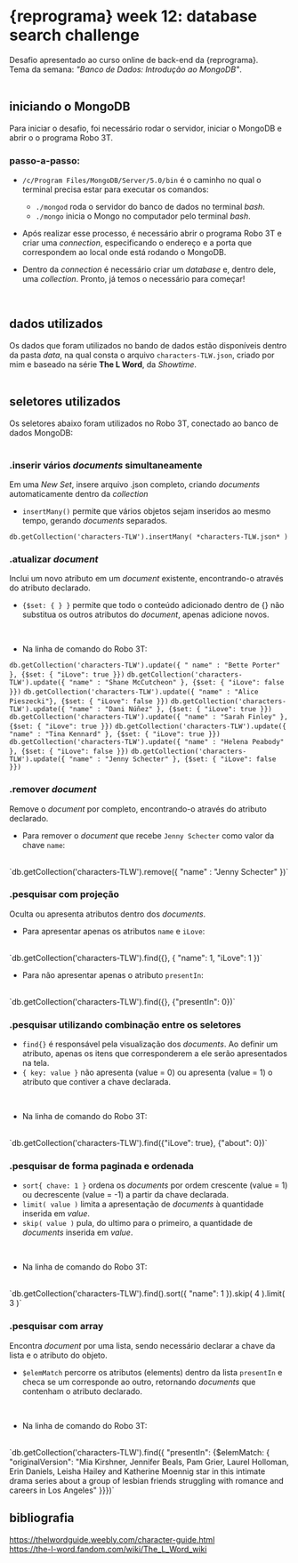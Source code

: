 # {reprograma} week 12: database search challenge
Desafio apresentado ao curso online de back-end da {reprograma}. <br>
Tema da semana: *"Banco de Dados: Introdução ao MongoDB"*. 
<br>
<br>


## iniciando o MongoDB
Para iniciar o desafio, foi necessário rodar o servidor, iniciar o MongoDB e abrir o o programa Robo 3T. 
<br>

### passo-a-passo:
* `/c/Program Files/MongoDB/Server/5.0/bin` é o caminho no qual o terminal precisa estar para executar os comandos:

    * `./mongod` roda o servidor do banco de dados no terminal *bash*.
    * `./mongo` inicia o Mongo no computador pelo terminal *bash*.

* Após realizar esse processo, é necessário abrir o programa Robo 3T e criar uma *connection*, especificando o endereço e a porta que correspondem ao local onde está rodando o MongoDB. 
* Dentro da *connection* é necessário criar um *database* e, dentro dele, uma *collection*.
Pronto, já temos o necessário para começar! 
<br>


## dados utilizados
Os dados que foram utilizados no bando de dados estão disponíveis dentro da pasta *data*, na qual consta o arquivo `characters-TLW.json`, criado por mim e baseado na série **The L Word**, da *Showtime*.
<br>
<br>


## seletores utilizados
Os seletores abaixo foram utilizados no Robo 3T, conectado ao banco de dados MongoDB: 
<br>
<br>


### .inserir vários *documents* simultaneamente
Em uma *New Set*, insere arquivo .json completo, criando *documents* automaticamente dentro da *collection*

* `insertMany()` permite que vários objetos sejam inseridos ao mesmo tempo, gerando *documents* separados.

`db.getCollection('characters-TLW').insertMany( *characters-TLW.json* )`
<br>


###  .atualizar *document*
Inclui um novo atributo em um *document* existente, encontrando-o através do atributo declarado.

* `{$set: { } }` permite que todo o conteúdo adicionado dentro de {} não substitua os outros atributos do *document*, apenas adicione novos.
<br>

* Na linha de comando do Robo 3T:

`db.getCollection('characters-TLW').update({ " name" : "Bette Porter" }, {$set: { "iLove": true }})`
`db.getCollection('characters-TLW').update({ "name" : "Shane McCutcheon" }, {$set: { "iLove": false }})`
`db.getCollection('characters-TLW').update({ "name" : "Alice Pieszecki"}, {$set: { "iLove": false }})`
`db.getCollection('characters-TLW').update({ "name" : "Dani Núñez" }, {$set: { "iLove": true }})`
`db.getCollection('characters-TLW').update({ "name" : "Sarah Finley" }, {$set: { "iLove": true }})`
`db.getCollection('characters-TLW').update({ "name" : "Tina Kennard" }, {$set: { "iLove": true }})`
`db.getCollection('characters-TLW').update({ "name" : "Helena Peabody" }, {$set: { "iLove": false }})`
`db.getCollection('characters-TLW').update({ "name" : "Jenny Schecter" }, {$set: { "iLove": false }})`
<br>


###  .remover *document*
Remove o *document* por completo, encontrando-o através do atributo declarado. 

* Para remover o *document* que recebe `Jenny Schecter` como valor da chave `name`:
<br>
`db.getCollection('characters-TLW').remove({ "name" : "Jenny Schecter" })`
<br>


###  .pesquisar com projeção
Oculta ou apresenta atributos dentro dos *documents*. 

* Para apresentar apenas os atributos `name` e `iLove`:
<br>
`db.getCollection('characters-TLW').find({}, { "name": 1, "iLove": 1 })`

* Para não apresentar apenas o atributo `presentIn`:
<br>
`db.getCollection('characters-TLW').find({}, {"presentIn": 0})`
<br>


###  .pesquisar utilizando combinação entre os seletores
* `find{}` é responsável pela visualização dos *documents*. Ao definir um atributo, apenas os itens que corresponderem a ele serão apresentados na tela.
* `{ key: value }` não apresenta (value = 0) ou apresenta (value = 1) o atributo que contiver a chave declarada.
<br>

* Na linha de comando do Robo 3T:
<br>
`db.getCollection('characters-TLW').find({"iLove": true}, {"about": 0})`
<br>


###  .pesquisar de forma paginada e ordenada
* `sort{ chave: 1 }` ordena os *documents* por ordem crescente (value = 1) ou decrescente (value = -1) a partir da chave declarada.
* `limit( value )` limita a apresentação de *documents* à quantidade inserida em *value*.
* `skip( value )` pula, do ultimo para o primeiro, a quantidade de *documents* inserida em *value*.
<br>

* Na linha de comando do Robo 3T:
<br>
`db.getCollection('characters-TLW').find().sort({ "name": 1 }).skip( 4 ).limit( 3 )`
<br>

###  .pesquisar com array
Encontra *document* por uma lista, sendo necessário declarar a chave da lista e o atributo do objeto.

* `$elemMatch` percorre os atributos (elements) dentro da lista `presentIn` e checa se um corresponde ao outro, retornando *documents* que contenham o atributo declarado.
<br>

* Na linha de comando do Robo 3T:
<br>
`db.getCollection('characters-TLW').find({ "presentIn": {$elemMatch: { "originalVersion": "Mia Kirshner, Jennifer Beals, Pam Grier, Laurel Holloman, Erin Daniels, Leisha Hailey and Katherine Moennig star in this intimate drama series about a group of lesbian friends struggling with romance and careers in Los Angeles" }}})`
<br>

## bibliografia
https://thelwordguide.weebly.com/character-guide.html <br>
https://the-l-word.fandom.com/wiki/The_L_Word_wiki